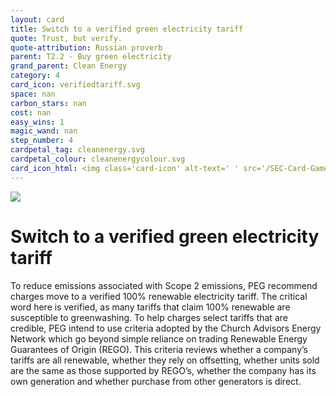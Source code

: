 ```yaml
---
layout: card
title: Switch to a verified green electricity tariff
quote: Trust, but verify.
quote-attribution: Russian proverb
parent: T2.2 - Buy green electricity
grand_parent: Clean Energy 
category: 4
card_icon: verifiedtariff.svg
space: nan
carbon_stars: nan
cost: nan
easy_wins: 1
magic_wand: nan
step_number: 4
cardpetal_tag: cleanenergy.svg
cardpetal_colour: cleanenergycolour.svg
card_icon_html: <img class='card-icon' alt-text=' ' src='/SEC-Card-Game/graphics/card_icons/verifiedtariff.svg'>
---
```


<img class='card-icon' alt-text=' ' src='/SEC-Card-Game/graphics/card_icons/verifiedtariff.svg'>
<h1>Switch to a verified green electricity tariff</h1>

<p>To reduce emissions associated with Scope 2 emissions, PEG recommend charges move to a verified 100% renewable electricity tariff. The critical word here is verified, as many tariffs that claim 100% renewable are susceptible to greenwashing. To help charges select tariffs that are credible, PEG intend to use criteria adopted by the Church Advisors Energy Network which go beyond simple reliance on trading Renewable Energy Guarantees of Origin (REGO). This criteria reviews whether a company’s tariffs are all renewable, whether they rely on offsetting, whether units sold are the same as those supported by REGO’s, whether the company has its own generation and whether purchase from other generators is direct.</p> 


